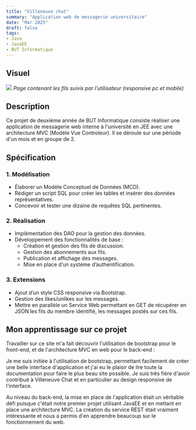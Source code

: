```yaml
---
title: "Villeneuve chat"
summary: "Application web de messagerie universitaire"
date: "Mar 2025"
draft: false
tags:
- Java
- JavaEE
- BUT Informatique
---
```

## Visuel

![](/screen_villeneuvechat.png)
*Page contenant les fils suivis par l'utilisateur (responsive pc et mobile)*

## Description

Ce projet de deuxième année de BUT Informatique consiste réaliser
une application de messagerie web interne à l'université en JEE avec une architecture MVC (Modèle Vue Controleur).
Il se déroule sur une période d'un mois et en groupe de 2. 

## Spécification

### 1. Modélisation
- Élaborer un Modèle Conceptuel de Données (MCD).
- Rédiger un script SQL pour créer les tables et insérer des données représentatives.
- Concevoir et tester une dizaine de requêtes SQL pertinentes.

### 2. Réalisation
- Implémentation des DAO pour la gestion des données.
- Développement des fonctionnalités de base :
  - Création et gestion des fils de discussion.
  - Gestion des abonnements aux fils.
  - Publication et affichage des messages.
  - Mise en place d’un système d’authentification.

### 3. Extensions
- Ajout d’un style CSS responsive via Bootstrap.
- Gestion des likes/unlikes sur les messages.
- Mettre en parallèle un Service Web permettant en GET de récupérer en JSON les fils du membre identifié, les messages postés sur ces fils.


## Mon apprentissage sur ce projet

Travailler sur ce site m'a fait découvrir l'utilisation de bootstrap pour le front-end, et de l'architecture MVC en web pour le back-end :

Je me suis initiée à l'utilisation de bootstrap, permettant facilement de créer une belle interface d'application et j'ai eu le plaisir de lire toute la documentation pour faire le plus beau site possible. Je suis très fière d'avoir contribué à Villeneuve Chat et en particulier au design responsive de l'interface.

Au niveau du back-end, la mise en place de l'application était un véritable défi puisque c'était notre premier projet utilisant JavaEE et en mettant en place une architecture MVC. La création du service REST était vraiment intéressante et nous a permis d'en apprendre beaucoup sur le fonctionnement du web. 